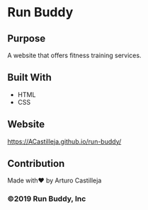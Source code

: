 # Run Buddy

## Purpose
A website that offers fitness training services.

## Built With
* HTML
* CSS

## Website
https://ACastilleja.github.io/run-buddy/

## Contribution
Made with❤️ by Arturo Castilleja

### ©️2019 Run Buddy, Inc

